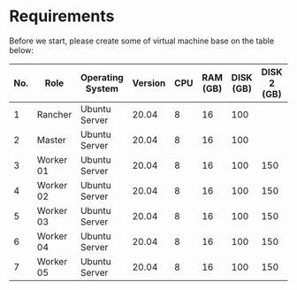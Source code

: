 # Requirements

Before we start, please create some of virtual machine base on the table below:

| No. |    Role   | Operating System | Version | CPU | RAM (GB) | DISK (GB) | DISK 2 (GB) | Public IP | Private IP |
| --- | --------- | ---------------- | ------- | --- | ---      | --------- | ----------- | --------- | ---------- |
|  1  | Rancher   |  Ubuntu Server   |  20.04  |  8  |    16    |    100    |             |           |            |
|  2  | Master    |  Ubuntu Server   |  20.04  |  8  |    16    |    100    |             |           |            |
|  3  | Worker 01 |  Ubuntu Server   |  20.04  |  8  |    16    |    100    |     150     |    Yes    |     Yes    |
|  4  | Worker 02 |  Ubuntu Server   |  20.04  |  8  |    16    |    100    |     150     |    Yes    |     Yes    |
|  5  | Worker 03 |  Ubuntu Server   |  20.04  |  8  |    16    |    100    |     150     |    Yes    |     Yes    |
|  6  | Worker 04 |  Ubuntu Server   |  20.04  |  8  |    16    |    100    |     150     |    Yes    |     Yes    |
|  7  | Worker 05 |  Ubuntu Server   |  20.04  |  8  |    16    |    100    |     150     |    Yes    |     Yes    |
